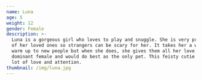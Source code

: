 ```yaml
---
name: Luna
age: 5
weight: 12
gender: Female
description: >-
  Luna is a gorgeous girl who loves to play and snuggle. She is very protective
  of her loved ones so strangers can be scary for her. It takes her a while to
  warm up to new people but when she does, she gives them all her love. She is a
  dominant female and would do best as the only pet. This feisty cutie needs a
  lot of love and attention.
thumbnail: /img/luna.jpg
---
```


